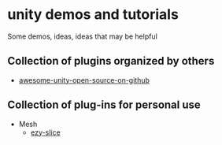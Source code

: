 # unity demos and tutorials

Some demos, ideas, ideas that may be helpful

## Collection of plugins organized by others
* [awesome-unity-open-source-on-github](https://github.com/baba-s/awesome-unity-open-source-on-github)

## Collection of plug-ins for personal use
* Mesh
  * [ezy-slice](https://github.com/DavidArayan/ezy-slice)
